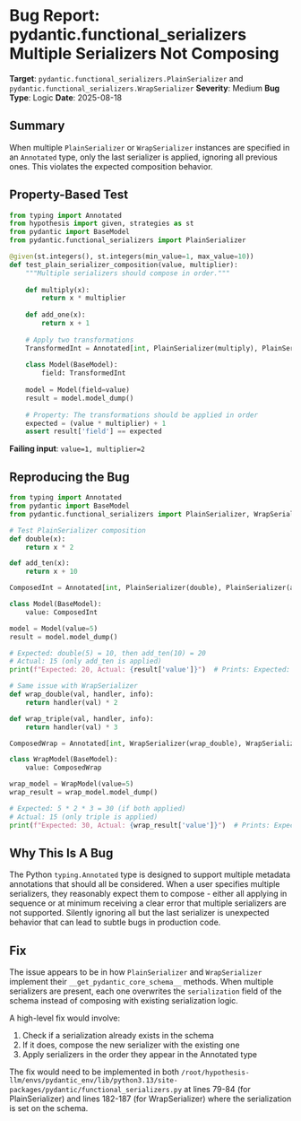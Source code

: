 # Bug Report: pydantic.functional_serializers Multiple Serializers Not Composing

**Target**: `pydantic.functional_serializers.PlainSerializer` and `pydantic.functional_serializers.WrapSerializer`
**Severity**: Medium
**Bug Type**: Logic
**Date**: 2025-08-18

## Summary

When multiple `PlainSerializer` or `WrapSerializer` instances are specified in an `Annotated` type, only the last serializer is applied, ignoring all previous ones. This violates the expected composition behavior.

## Property-Based Test

```python
from typing import Annotated
from hypothesis import given, strategies as st
from pydantic import BaseModel
from pydantic.functional_serializers import PlainSerializer

@given(st.integers(), st.integers(min_value=1, max_value=10))
def test_plain_serializer_composition(value, multiplier):
    """Multiple serializers should compose in order."""
    
    def multiply(x):
        return x * multiplier
    
    def add_one(x):
        return x + 1
    
    # Apply two transformations
    TransformedInt = Annotated[int, PlainSerializer(multiply), PlainSerializer(add_one)]
    
    class Model(BaseModel):
        field: TransformedInt
    
    model = Model(field=value)
    result = model.model_dump()
    
    # Property: The transformations should be applied in order
    expected = (value * multiplier) + 1
    assert result['field'] == expected
```

**Failing input**: `value=1, multiplier=2`

## Reproducing the Bug

```python
from typing import Annotated
from pydantic import BaseModel
from pydantic.functional_serializers import PlainSerializer, WrapSerializer

# Test PlainSerializer composition
def double(x):
    return x * 2

def add_ten(x):
    return x + 10

ComposedInt = Annotated[int, PlainSerializer(double), PlainSerializer(add_ten)]

class Model(BaseModel):
    value: ComposedInt

model = Model(value=5)
result = model.model_dump()

# Expected: double(5) = 10, then add_ten(10) = 20
# Actual: 15 (only add_ten is applied)
print(f"Expected: 20, Actual: {result['value']}")  # Prints: Expected: 20, Actual: 15

# Same issue with WrapSerializer
def wrap_double(val, handler, info):
    return handler(val) * 2

def wrap_triple(val, handler, info):
    return handler(val) * 3

ComposedWrap = Annotated[int, WrapSerializer(wrap_double), WrapSerializer(wrap_triple)]

class WrapModel(BaseModel):
    value: ComposedWrap

wrap_model = WrapModel(value=5)
wrap_result = wrap_model.model_dump()

# Expected: 5 * 2 * 3 = 30 (if both applied)
# Actual: 15 (only triple is applied)
print(f"Expected: 30, Actual: {wrap_result['value']}")  # Prints: Expected: 30, Actual: 15
```

## Why This Is A Bug

The Python `typing.Annotated` type is designed to support multiple metadata annotations that should all be considered. When a user specifies multiple serializers, they reasonably expect them to compose - either all applying in sequence or at minimum receiving a clear error that multiple serializers are not supported. Silently ignoring all but the last serializer is unexpected behavior that can lead to subtle bugs in production code.

## Fix

The issue appears to be in how `PlainSerializer` and `WrapSerializer` implement their `__get_pydantic_core_schema__` methods. When multiple serializers are present, each one overwrites the `serialization` field of the schema instead of composing with existing serialization logic.

A high-level fix would involve:
1. Check if a serialization already exists in the schema
2. If it does, compose the new serializer with the existing one
3. Apply serializers in the order they appear in the Annotated type

The fix would need to be implemented in both `/root/hypothesis-llm/envs/pydantic_env/lib/python3.13/site-packages/pydantic/functional_serializers.py` at lines 79-84 (for PlainSerializer) and lines 182-187 (for WrapSerializer) where the serialization is set on the schema.